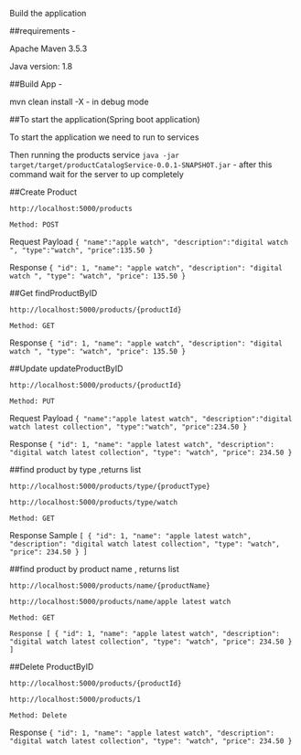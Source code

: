 Build the application

##requirements -

Apache Maven 3.5.3

Java version: 1.8

##Build App -

mvn clean install -X - in debug mode

##To start the application(Spring boot application)

To start the application we need to run to services

Then running the products service
`java -jar target/target/productCatalogService-0.0.1-SNAPSHOT.jar` - after this command wait for the server to up completely


##Create Product


`http://localhost:5000/products`

`Method: POST`

Request Payload
`{
"name":"apple watch",
"description":"digital watch ",
 "type":"watch",
 "price":135.50
}`

Response 
`{
  "id": 1,
  "name": "apple watch",
  "description": "digital watch ",
  "type": "watch",
  "price": 135.50
}`


##Get findProductByID


`http://localhost:5000/products/{productId}`

`Method: GET`

Response 
`{
  "id": 1,
  "name": "apple watch",
  "description": "digital watch ",
  "type": "watch",
  "price": 135.50
}`

##Update updateProductByID


`http://localhost:5000/products/{productId}`

`Method: PUT`

Request Payload
`{
"name":"apple latest watch",
"description":"digital watch latest collection",
 "type":"watch",
 "price":234.50
}`

Response 
`{
  "id": 1,
  "name": "apple latest watch",
  "description": "digital watch latest collection",
  "type": "watch",
  "price": 234.50
}`

##find product by type ,returns list

`http://localhost:5000/products/type/{productType}`

`http://localhost:5000/products/type/watch`

`Method: GET`

Response Sample
`[
  {
    "id": 1,
    "name": "apple latest watch",
    "description": "digital watch latest collection",
    "type": "watch",
    "price": 234.50
  }
]`

##find product by product name , returns list

`http://localhost:5000/products/name/{productName}`

`http://localhost:5000/products/name/apple latest watch`

`Method: GET`

`Response
[
  {
    "id": 1,
    "name": "apple latest watch",
    "description": "digital watch latest collection",
    "type": "watch",
    "price": 234.50
  }
]`

##Delete ProductByID

`http://localhost:5000/products/{productId}`

`http://localhost:5000/products/1`

`Method: Delete`

Response
`{
  "id": 1,
  "name": "apple latest watch",
  "description": "digital watch latest collection",
  "type": "watch",
  "price": 234.50
}`
